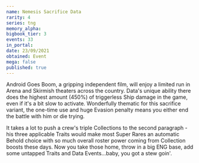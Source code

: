 ```yaml
---
name: Nemesis Sacrifice Data
rarity: 4
series: tng
memory_alpha:
bigbook_tier: 3
events: 33
in_portal:
date: 23/09/2021
obtained: Event
mega: false
published: true
---
```


Android Goes Boom, a gripping independent film, will enjoy a limited run in Arena and Skirmish theaters across the country. Data's unique ability there does the highest amount (450%) of triggerless Ship damage in the game, even if it's a bit slow to activate. Wonderfully thematic for this sacrifice variant, the one-time use and huge Evasion penalty means you either end the battle with him or die trying. 

It takes a lot to push a crew's triple Collections to the second paragraph - his three applicable Traits would make most Super Rares an automatic Behold choice with so much overall roster power coming from Collection boosts these days. Now you take those home, throw in a big ENG base, add some untapped Traits and Data Events...baby, you got a stew goin'.
